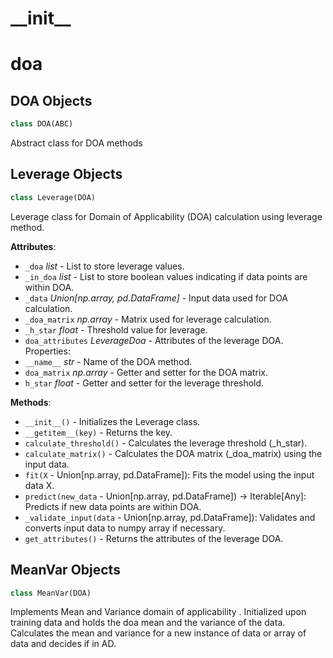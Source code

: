 <a id="__init__"></a>

# \_\_init\_\_

<a id="doa"></a>

# doa

<a id="doa.DOA"></a>

## DOA Objects

```python
class DOA(ABC)
```

Abstract class for DOA methods

<a id="doa.Leverage"></a>

## Leverage Objects

```python
class Leverage(DOA)
```

Leverage class for Domain of Applicability (DOA) calculation using leverage method.

**Attributes**:

- `_doa` _list_ - List to store leverage values.
- `_in_doa` _list_ - List to store boolean values indicating if data points are within DOA.
- `_data` _Union[np.array, pd.DataFrame]_ - Input data used for DOA calculation.
- `_doa_matrix` _np.array_ - Matrix used for leverage calculation.
- `_h_star` _float_ - Threshold value for leverage.
- `doa_attributes` _LeverageDoa_ - Attributes of the leverage DOA.
  Properties:
- `__name__` _str_ - Name of the DOA method.
- `doa_matrix` _np.array_ - Getter and setter for the DOA matrix.
- `h_star` _float_ - Getter and setter for the leverage threshold.

**Methods**:

- `__init__()` - Initializes the Leverage class.
- `__getitem__(key)` - Returns the key.
- `calculate_threshold()` - Calculates the leverage threshold (_h_star).
- `calculate_matrix()` - Calculates the DOA matrix (_doa_matrix) using the input data.
- `fit(X` - Union[np.array, pd.DataFrame]): Fits the model using the input data X.
- `predict(new_data` - Union[np.array, pd.DataFrame]) -> Iterable[Any]: Predicts if new data points are within DOA.
- `_validate_input(data` - Union[np.array, pd.DataFrame]): Validates and converts input data to numpy array if necessary.
- `get_attributes()` - Returns the attributes of the leverage DOA.

<a id="doa.MeanVar"></a>

## MeanVar Objects

```python
class MeanVar(DOA)
```

Implements Mean and Variance domain of applicability .
Initialized upon training data and holds the doa mean and the variance of the data.
Calculates the mean and variance for a new instance of data or array of data and decides if in AD.

